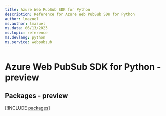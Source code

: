 ```yaml
---
title: Azure Web PubSub SDK for Python
description: Reference for Azure Web PubSub SDK for Python
author: lmazuel
ms.author: lmazuel
ms.data: 06/13/2023
ms.topic: reference
ms.devlang: python
ms.service: webpubsub
---
```

# Azure Web PubSub SDK for Python - preview
## Packages - preview
[!INCLUDE [packages](web-pubsub-index.md)]